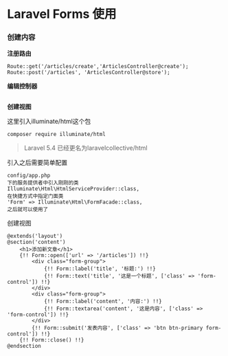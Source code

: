 # Laravel Forms 使用

### **创建内容**

**注册路由**

```
Route::get('/articles/create','ArticlesController@create');
Route::post('/articles', 'ArticlesController@store');
```

**编辑控制器**

```

```

**创建视图**

这里引入illuminate/html这个包

```
composer require illuminate/html
```

> Laravel 5.4 已经更名为laravelcollective/html

引入之后需要简单配置

```
config/app.php
下的服务提供者中引入刚刚的类
Illuminate\Html\HtmlServiceProvider::class,
在快捷方式中指定门面类
'Form' => Illuminate\Html\FormFacade::class,
之后就可以使用了
```

创建视图

```
@extends('layout')
@section('content')
    <h1>添加新文章</h1>
    {!! Form::open(['url' => '/articles']) !!}
        <div class="form-group">
            {!! Form::label('title', '标题:') !!}
            {!! Form::text('title', '这是一个标题', ['class' => 'form-control']) !!}
        </div>
        <div class="form-group">
            {!! Form::label('content', '内容:') !!}
            {!! Form::textarea('content', '这是内容', ['class' => 'form-control']) !!}
        </div>
        {!! Form::submit('发表内容', ['class' => 'btn btn-primary form-control']) !!}
    {!! Form::close() !!}
@endsection
```



